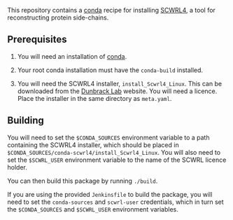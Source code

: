 This repository contains a [conda][conda] recipe for installing
[SCWRL4][scwrl], a tool for reconstructing protein side-chains.

## Prerequisites

1. You will need an installation of [conda][miniconda].

2. Your root conda installation must have the `conda-build` installed.

3. You will need the SCWRL4 installer, `install_Scwrl4_Linux`. This can be
   downloaded from the [Dunbrack Lab][scwrl] website. You will need a
   licence. Place the installer in the same directory as `meta.yaml`.

## Building

You will need to set the `$CONDA_SOURCES` environment variable to a path
containing the SCWRL4 installer, which should be placed in
`$CONDA_SOURCES/conda-scwrl4/install_Scwrl4_Linux`. You will also need to set
the `$SCWRL_USER` environment variable to the name of the SCWRL licence holder.

You can then build this package by running `./build`.

If you are using the provided `Jenkinsfile` to build the package, you will need
to set the `conda-sources` and `scwrl-user` credentials, which in turn set the
`$CONDA_SOURCES` and `$SCWRL_USER` environment variables.

[conda]: https://conda.io
[scwrl]: http://dunbrack.fccc.edu/scwrl4/
[miniconda]: https://conda.io/miniconda.html
